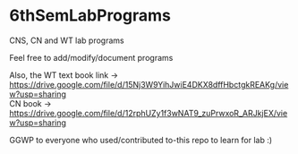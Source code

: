 # 6thSemLabPrograms
CNS, CN and WT lab programs

Feel free to add/modify/document programs

Also, the WT text book link -> https://drive.google.com/file/d/15Nj3W9YihJwiE4DKX8dffHbctgkREAKg/view?usp=sharing <br />
CN book -> https://drive.google.com/file/d/12rphUZy1f3wNAT9_zuPrwxoR_ARJkjEX/view?usp=sharing


GGWP to everyone who used/contributed to-this repo to learn for lab :) 
